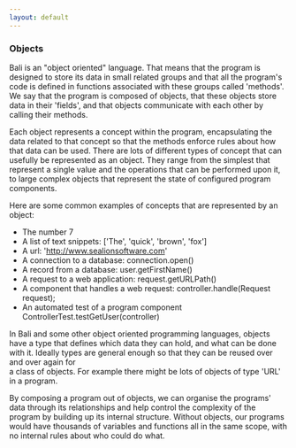 ```yaml
---
layout: default
---
```


### Objects

Bali is an "object oriented" language. That means that the program is designed to store its data in small related groups
and that all the program's code is defined in functions associated with these groups called 'methods'. We say that the program is 
composed of objects, that these objects store data in their 'fields', and that objects communicate with each other by 
calling their methods. 

Each object represents a concept within the program, encapsulating the data related to that concept so that the methods 
enforce rules about how that data can be used. There are lots of different types of concept that can usefully be 
represented as an object. They range from the simplest that represent a single value and the operations that can be 
performed upon it, to large complex objects that represent the state of configured program components.

Here are some common examples of concepts that are represented by an object:

- The number 7
- A list of text snippets: ['The', 'quick', 'brown', 'fox'] 
- A url: 'http://www.sealionsoftware.com'
- A connection to a database: connection.open()
- A record from a database: user.getFirstName()
- A request to a web application: request.getURLPath()
- A component that handles a web request: controller.handle(Request request);
- An automated test of a program component ControllerTest.testGetUser(controller)

In Bali and some other object oriented programming languages, objects have a type that defines which data they can hold, 
and what can be done with it. Ideally types are general enough so that they can be reused over and over again for  
a class of objects. For example there might be lots of objects of type 'URL' in a program.

By composing a program out of objects, we can organise the programs' data through its relationships and
help control the complexity of the program by building up its internal structure. Without objects, our programs would have 
thousands of variables and functions all in the same scope, with no internal rules about who could do what. 
